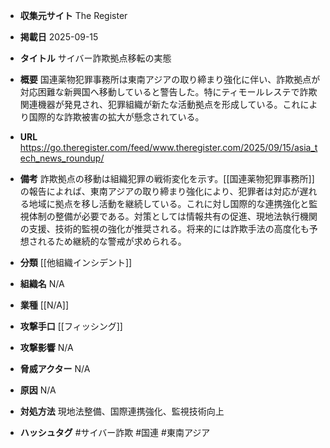 - **収集元サイト**
The Register

- **掲載日**
2025-09-15

- **タイトル**
サイバー詐欺拠点移転の実態

- **概要**
国連薬物犯罪事務所は東南アジアの取り締まり強化に伴い、詐欺拠点が対応困難な新興国へ移動していると警告した。特にティモールレステで詐欺関連機器が発見され、犯罪組織が新たな活動拠点を形成している。これにより国際的な詐欺被害の拡大が懸念されている。

- **URL**
https://go.theregister.com/feed/www.theregister.com/2025/09/15/asia_tech_news_roundup/

- **備考**
詐欺拠点の移動は組織犯罪の戦術変化を示す。[[国連薬物犯罪事務所]]の報告によれば、東南アジアの取り締まり強化により、犯罪者は対応が遅れる地域に拠点を移し活動を継続している。これに対し国際的な連携強化と監視体制の整備が必要である。対策としては情報共有の促進、現地法執行機関の支援、技術的監視の強化が推奨される。将来的には詐欺手法の高度化も予想されるため継続的な警戒が求められる。

- **分類**
[[他組織インシデント]]

- **組織名**
N/A

- **業種**
[[N/A]]

- **攻撃手口**
[[フィッシング]]

- **攻撃影響**
N/A

- **脅威アクター**
N/A

- **原因**
N/A

- **対処方法**
現地法整備、国際連携強化、監視技術向上

- **ハッシュタグ**
#サイバー詐欺 #国連 #東南アジア
